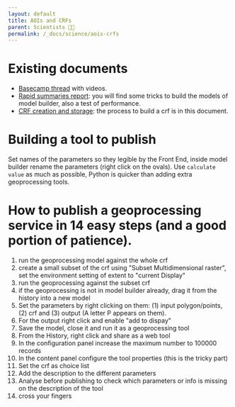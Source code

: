 ```yaml
---
layout: default
title: AOIs and CRFs
parent: Scientists 🧑‍🔬
permalink: /_docs/science/aois-crfs
---
```


# Existing documents
- [Basecamp thread](https://basecamp.com/1756858/projects/13899003/messages/93850769) with videos.
- [Rapid summaries report](https://docs.google.com/document/d/1ndUZfxKBKqpFgUymfge8JKyEcJu3r1IbsVCUQnjnWec/edit): you will find some tricks to build the models of model builder, also a test of performance.
- [CRF creation and storage](https://docs.google.com/document/d/1H6VaYnBHhPD3mDfCVnfwh6t22tPFffmjyej1OAjgddk/edit): the process to build a crf is in this document.

# Building a tool to publish 
Set names of the parameters so they legible by the Front End, inside model builder rename the parameters (right click on the ovals). 
Use `calculate value` as much as possible, Python is quicker than adding extra geoprocessing tools. 

# How to publish a geoprocessing service in 14 easy steps (and a good portion of patience).
1. run the geoprocessing model against the whole crf
2. create a small subset of the crf using "Subset Multidimensional raster", set the environment setting of extent to "current Display"
3. run the geoprocessing against the subset crf
4. if the geoprocessing is not in model builder already, drag it from the history into a new model
5. Set the parameters by right clicking on them: (1) input polygon/points, (2) crf and (3) output (A letter P appears on them).
6. For the output right click and enable "add to dispay"
7. Save the model, close it and run it as a geoprocessing tool
8. From the History, right click and share as a web tool
9. In the configuration panel increase the maximum number to 100000 records
10. In the content panel configure the tool properties (this is the tricky part)
11. Set the crf as choice list
12. Add the description to the different parameters
13. Analyse before publishing to check which parameters or info is missing on the description of the tool
14. cross your fingers